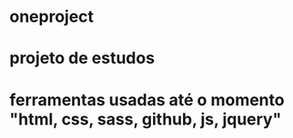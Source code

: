 # oneproject
# projeto de estudos
# ferramentas usadas até o momento "html, css, sass, github, js, jquery"
